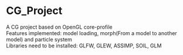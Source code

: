 # CG_Project
A CG project based on OpenGL core-profile  
Features implemented: model loading, morph(From a model to another model) and particle system  
Libraries need to be installed: GLFW, GLEW, ASSIMP, SOIL, GLM
